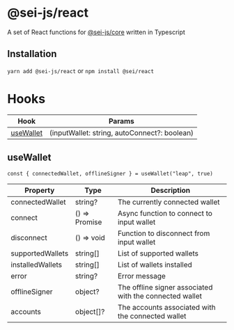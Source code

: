 # @sei-js/react
A set of React functions for [@sei-js/core](https://www.npmjs.com/package/@sei-js/core) written in Typescript

## Installation
```yarn add @sei-js/react```
or
```npm install @sei/react```


# Hooks
| Hook                    | Params                                       |
|-------------------------|----------------------------------------------|
| [useWallet](#usewallet) | (inputWallet: string, autoConnect?: boolean) |

## useWallet

```const { connectedWallet, offlineSigner } = useWallet("leap", true)```

| Property         | Type               | Description                                              |
|------------------|--------------------|----------------------------------------------------------|
| connectedWallet  | string?            | The currently connected wallet                           |
| connect          | () => Promise<any> | Async function to connect to input wallet                |
| disconnect       | () => void         | Function to disconnect from input wallet                 |
| supportedWallets | string[]           | List of supported wallets                                |
| installedWallets | string[]           | List of wallets installed                                |
| error            | string?            | Error message                                            |
| offlineSigner    | object?            | The offline signer associated with the connected  wallet |
| accounts         | object[]?          | The accounts associated with the connected wallet        |

